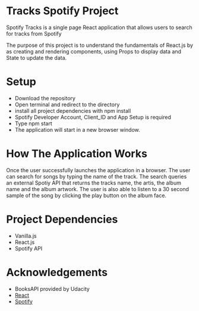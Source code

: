 # Tracks Spotify Project

Spotify Tracks is a single page React application that allows users to search for tracks from Spotify 

The purpose of this project is to understand the fundamentals of React.js by as creating and rendering components, using Props to display data and State to update the data.

# Setup

- Download the repository
- Open terminal and redirect to the directory
- install all project dependencies with npm install
- Spotify Developer Account, Client_ID and App Setup is required 
- Type npm start
- The application will start in a new browser window.

# How The Application Works

Once the user successfully launches the application in a browser. The user can search for songs by typing the name of the track. The search queries an external Spotiy API that returns the tracks name, the artis, the album name and the album artwork. The user is also able to listen to a 30 second sample of the song by clicking the play button on the album face. 

# Project Dependencies

- Vanilla.js
- React.js
- Spotify API

# Acknowledgements

- BooksAPI provided by Udacity
- [React](https://reactjs.org/ )
- [Spotify](https://developer.spotify.com/)


